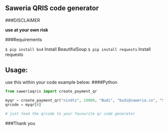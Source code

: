 ## Saweria QRIS code generator

###DISCLAIMER

**use at your own risk**

###Requirements

`$ pip install bs4` Install BeautifulSoup
`$ pip install requests` Install requests

## Usage:

use this within your code
example below:
####Python

```python
from saweriaqris import create_payment_qr

myqr = create_payment_qr("nindtz", 10000, "Budi", "budi@saweria.co", "Semangat!")
qrcode = myqr[0]

# just feed the qrcode to your favourite qr code generator
```

###Thank you
